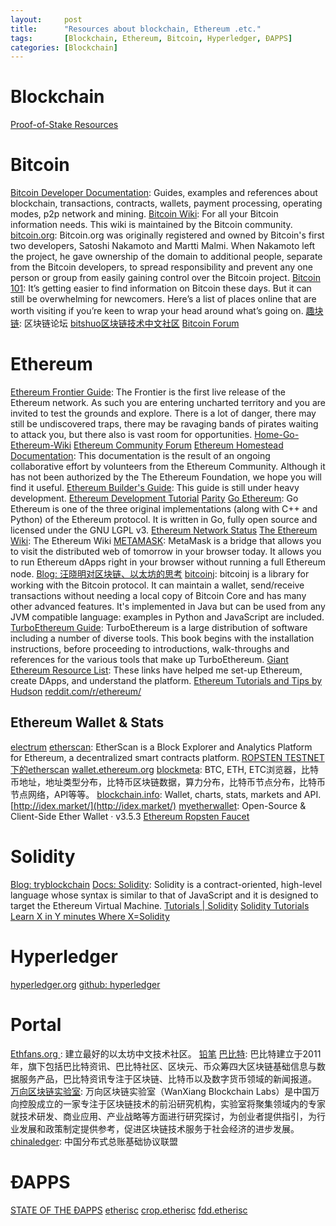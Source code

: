 ```yaml
---
layout:     post
title:      "Resources about blockchain, Ethereum .etc."
tags:       [Blockchain, Ethereum, Bitcoin, Hyperledger, ÐAPPS]
categories: [Blockchain]
---
```


# Blockchain
[Proof-of-Stake Resources](https://souptacular.gitbooks.io/ethereum-tutorials-and-tips-by-hudson/content/proof-of-stake_resources.html)


# Bitcoin
[Bitcoin Developer Documentation](https://bitcoin.org/en/developer-documentation): Guides, examples and references about blockchain, transactions, contracts, wallets, payment processing, operating modes, p2p network and mining.
[Bitcoin Wiki](https://en.bitcoin.it/wiki/Main_Page): For all your Bitcoin information needs. This wiki is maintained by the Bitcoin community.
[bitcoin.org](https://bitcoin.org/en/): Bitcoin.org was originally registered and owned by Bitcoin's first two developers, Satoshi Nakamoto and Martti Malmi. When Nakamoto left the project, he gave ownership of the domain to additional people, separate from the Bitcoin developers, to spread responsibility and prevent any one person or group from easily gaining control over the Bitcoin project.
[Bitcoin 101](http://www.dugcampbell.com/bitcoin-101/): It’s getting easier to find information on Bitcoin these days. But it can still be overwhelming for newcomers. Here’s a list of places online that are worth visiting if you’re keen to wrap your head around what’s going on.
[趣块链](http://aboutchain.org/forum.php): 区块链论坛
[bitshuo区块链技术中文社区](https://bitshuo.com/)
[Bitcoin Forum](https://bitcointalk.org/index.php)

# Ethereum
[Ethereum Frontier Guide](https://www.gitbook.com/book/ethereum/frontier-guide/details): The Frontier is the first live release of the Ethereum network. As such you are entering uncharted territory and you are invited to test the grounds and explore. There is a lot of danger, there may still be undiscovered traps, there may be ravaging bands of pirates waiting to attack you, but there also is vast room for opportunities.
[Home-Go-Ethereum-Wiki](https://github.com/ethereum/go-ethereum/wiki)
[Ethereum Community Forum](https://forum.ethereum.org/)
[Ethereum Homestead Documentation](http://ethdocs.org/en/latest/): This documentation is the result of an ongoing collaborative effort by volunteers from the Ethereum Community. Although it has not been authorized by the The Ethereum Foundation, we hope you will find it useful.
[Ethereum Builder's Guide](https://ethereumbuilders.gitbooks.io/guide/content/en/smart_contract_tutorials.html): This guide is still under heavy development.
[Ethereum Development Tutorial](https://github.com/ethereum/wiki/wiki/Ethereum-Development-Tutorial)
[Parity](https://ethcore.io/index.html)
[Go Ethereum](https://ethereum.github.io/go-ethereum/): Go Ethereum is one of the three original implementations (along with C++ and Python) of the Ethereum protocol. It is written in Go, fully open source and licensed under the GNU LGPL v3.
[Ethereum Network Status](https://ethstats.net)
[The Ethereum Wiki](https://github.com/ethereum/wiki): The Ethereum Wiki
[METAMASK](https://metamask.io/): MetaMask is a bridge that allows you to visit the distributed web of tomorrow in your browser today. It allows you to run Ethereum dApps right in your browser without running a full Ethereum node.
[Blog: 汪晓明对区块链、以太坊的思考](http://wangxiaoming.com/)
[bitcoinj](https://bitcoinj.github.io/): bitcoinj is a library for working with the Bitcoin protocol. It can maintain a wallet, send/receive transactions without needing a local copy of Bitcoin Core and has many other advanced features. It's implemented in Java but can be used from any JVM compatible language: examples in Python and JavaScript are included.
[TurboEthereum Guide](https://gavofyork.gitbooks.io/turboethereum/content/index.html): TurboEthereum is a large distribution of software including a number of diverse tools. This book begins with the installation instructions, before proceeding to introductions, walk-throughs and references for the various tools that make up TurboEthereum.
[Giant Ethereum Resource List](https://souptacular.gitbooks.io/ethereum-tutorials-and-tips-by-hudson/content/giant_ethereum_resource_list.html): These links have helped me set-up Ethereum, create DApps, and understand the platform.
[Ethereum Tutorials and Tips by Hudson](https://souptacular.gitbooks.io/ethereum-tutorials-and-tips-by-hudson/content/index.html)
[reddit.com/r/ethereum/](https://www.reddit.com/r/ethereum/)



## Ethereum Wallet & Stats
[electrum](https://electrum.org/#home)
[etherscan](https://etherscan.io/): EtherScan is a Block Explorer and Analytics Platform for Ethereum, a decentralized smart contracts platform.
[ROPSTEN TESTNET下的etherscan](https://testnet.etherscan.io)
[wallet.ethereum.org](https://wallet.ethereum.org/)
[blockmeta](https://blockmeta.com/): BTC, ETH, ETC浏览器，比特币地址，地址类型分布，比特币区块链数据，算力分布，比特币节点分布，比特币节点网络，API等等。
[blockchain.info](https://blockchain.info/home): Wallet, charts, stats, markets and API.
[http://idex.market/](http://idex.market/)
[myetherwallet](https://www.myetherwallet.com): Open-Source & Client-Side Ether Wallet · v3.5.3
[Ethereum Ropsten Faucet](http://faucet.ropsten.be:3001)

# Solidity
[Blog: tryblockchain](http://me.tryblockchain.org/index.html)
[Docs: Solidity](https://solidity.readthedocs.io/en/latest/index.html): Solidity is a contract-oriented, high-level language whose syntax is similar to that of JavaScript and it is designed to target the Ethereum Virtual Machine.
[Tutorials | Solidity](https://monax.io/docs/tutorials/solidity/)
[Solidity Tutorials](https://ethereumbuilders.gitbooks.io/guide/content/en/solidity_tutorials.html)
[Learn X in Y minutes Where X=Solidity](https://learnxinyminutes.com/docs/solidity/)


# Hyperledger
[hyperledger.org](https://www.hyperledger.org)
[github: hyperledger](https://github.com/hyperledger/hyperledger)

# Portal
[Ethfans.org ](http://ethfans.org/): 建立最好的以太坊中文技术社区。
[铅笔](http://chainb.com/)
[巴比特](http://www.8btc.com/): 巴比特建立于2011年，旗下包括巴比特资讯、巴比特社区、区块元、币众筹四大区块链基础信息与数据服务产品，巴比特资讯专注于区块链、比特币以及数字货币领域的新闻报道。
[万向区块链实验室](http://www.blockchainlabs.org/index_cn.html): 万向区块链实验室（WanXiang Blockchain Labs）是中国万向控股成立的一家专注于区块链技术的前沿研究机构，实验室将聚集领域内的专家就技术研发、商业应用、产业战略等方面进行研究探讨，为创业者提供指引，为行业发展和政策制定提供参考，促进区块链技术服务于社会经济的进步发展。
[chinaledger](http://www.chinaledger.com/): 中国分布式总账基础协议联盟

# ÐAPPS
[STATE OF THE ÐAPPS](http://dapps.ethercasts.com/)
[etherisc](https://etherisc.com/)
[crop.etherisc](https://crop.etherisc.com/)
[fdd.etherisc](https://fdd.etherisc.com/)

